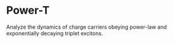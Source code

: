 
# Power-T

Analyze the dynamics of charge carriers obeying power-law and exponentially decaying triplet excitons.

